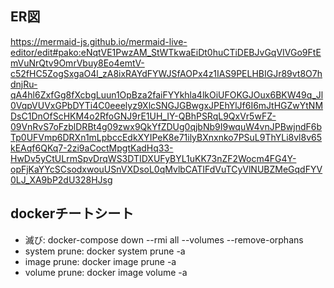 ## ER図
https://mermaid-js.github.io/mermaid-live-editor/edit#pako:eNqtVE1PwzAM_StWTkwaEiDt0huCTiDEBJvGqVIVGo9FtEmVuNrQtv9OmrVbuy8Eo4emtV-c52fHC5ZogSxgaO4l_zA8ixRAYdFYWJSfAOPx4z1IAS9PELHBIGJr89vt8O7hdnjRu-qA4hl6ZxfGg8fXcbgLuun1OpBza2faiFYYkhla4lkOiUFOKGJOux6BKW49q_Jl0VqpVUVxGPbDYTi4C0eeelyz9XlcSNGJGBwgxJPEhYlJf6I6mJtHGZwYtNMDsC1DnOfScHKM4o2RfoGNJ9rE1UH_IY-QBhPSRqL9QxVr5wFZ-09VnRvS7oFzblDRBt4g09zwx9QkYfZDUg0qjbNb9I9wquW4vnJPBwjndF6bTp0UFVmp6DRXn1mLpbccEdkXYIPeK8e71ilyBXnxnko7PSuL9ThYLi8vl8v65kEAqf6QKq7-2zi9aCoctMpgtKadHq33-HwDv5yCtULrmSpvDrqWS3DTIDXUFyBYL1uKK73nZF2Wocm4FG4Y-opFjKaYYcSCsodxwouUSnVXDsoL0qMvlbCATIFdVuTCyVlNUBZMeGqdFYV0LJ_XA9bP2dU328HJsg

## dockerチートシート
- 滅び: docker-compose down --rmi all --volumes --remove-orphans
- system prune: docker system prune -a
- image prune: docker image prune -a
- volume prune: docker image volume -a
